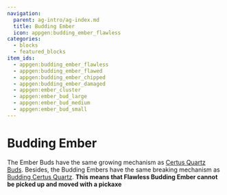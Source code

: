 ```yaml
---
navigation:
  parent: ag-intro/ag-index.md
  title: Budding Ember
  icon: appgen:budding_ember_flawless
categories:
  - blocks
  - featured_blocks
item_ids:
  - appgen:budding_ember_flawless
  - appgen:budding_ember_flawed
  - appgen:budding_ember_chipped
  - appgen:budding_ember_damaged
  - appgen:ember_cluster
  - appgen:ember_bud_large
  - appgen:ember_bud_medium
  - appgen:ember_bud_small
---
```


# Budding Ember

<GameScene zoom="4" background="transparent">
  <ImportStructure src="../assets/budding_ember.snbt" />
  <IsometricCamera yaw="195" pitch="30" />
</GameScene>

The Ember Buds have the same growing mechanism as [Certus Quartz Buds](ae2:items-blocks-machines/budding_certus.md).
Besides, the Budding Embers have the same breaking mechanism
as [Budding Certus Quartz](ae2:items-blocks-machines/budding_certus.md).
**This means that Flawless Budding Ember cannot be picked up and moved with a pickaxe**